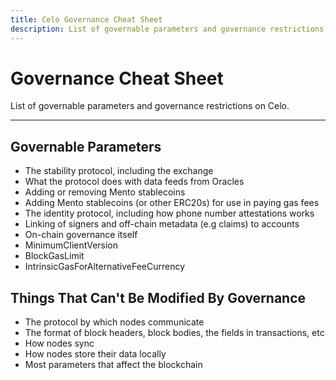 ```yaml
---
title: Celo Governance Cheat Sheet
description: List of governable parameters and governance restrictions on Celo.
---
```


# Governance Cheat Sheet

List of governable parameters and governance restrictions on Celo.

---

## Governable Parameters

- The stability protocol, including the exchange
- What the protocol does with data feeds from Oracles
- Adding or removing Mento stablecoins
- Adding Mento stablecoins (or other ERC20s) for use in paying gas fees
- The identity protocol, including how phone number attestations works
- Linking of signers and off-chain metadata (e.g claims) to accounts
- On-chain governance itself
- MinimumClientVersion
- BlockGasLimit
- IntrinsicGasForAlternativeFeeCurrency

## Things That Can't Be Modified By Governance

- The protocol by which nodes communicate
- The format of block headers, block bodies, the fields in transactions, etc
- How nodes sync
- How nodes store their data locally
- Most parameters that affect the blockchain
